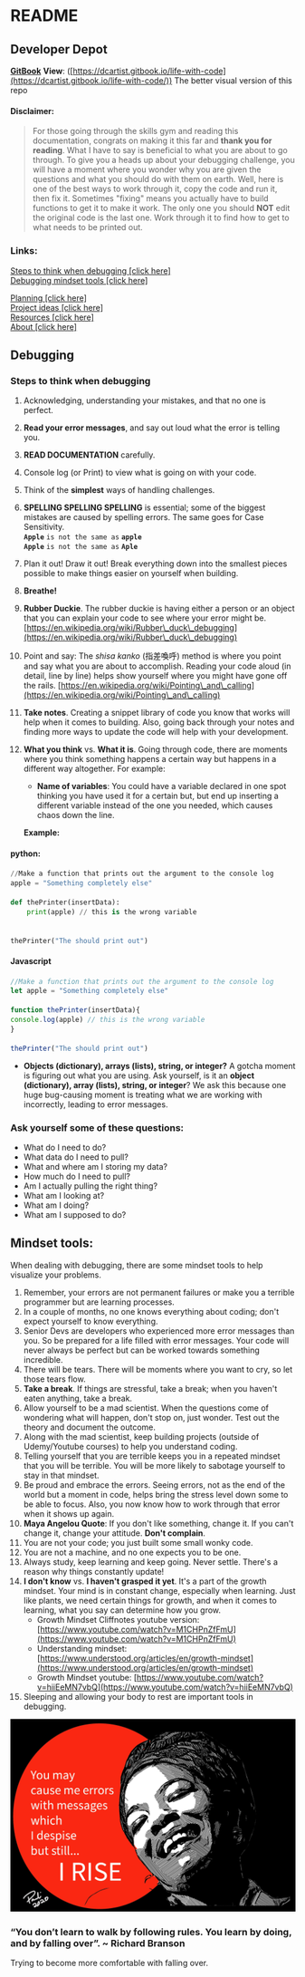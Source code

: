 # README

## Developer Depot

[**GitBook**](https://dcartist.gitbook.io/life-with-code/) **View**: ([https://dcartist.gitbook.io/life-with-code](https://dcartist.gitbook.io/life-with-code/)) The better visual version of this repo

#### Disclaimer:

> For those going through the skills gym and reading this documentation, congrats on making it this far and **thank you for reading**. What I have to say is beneficial to what you are about to go through. To give you a heads up about your debugging challenge, you will have a moment where you wonder why you are given the questions and what you should do with them on earth. Well, here is one of the best ways to work through it, copy the code and run it, then fix it. Sometimes "fixing" means you actually have to build functions to get it to make it work. The only one you should **NOT** edit the original code is the last one. Work through it to find how to get to what needs to be printed out.

### Links:

[Steps to think when debugging \[click here\]](./#steps-to-debugging)\
[Debugging mindset tools \[click here\]](./#mindset-tools)

[Planning \[click here\]](planning.md)\
[Project ideas \[click here\]](project-ideas.md)\
[Resources \[click here\]](resources.md)\
[About \[click here\]](about.md)

## Debugging

### Steps to think when debugging <a href="steps-to-debugging" id="steps-to-debugging"></a>

1. Acknowledging, understanding your mistakes, and that no one is perfect.
2. **Read your error messages**, and say out loud what the error is telling you.
3. **READ DOCUMENTATION** carefully.&#x20;
4. Console log (or Print) to view what is going on with your code.
5. Think of the **simplest** ways of handling challenges.
6. **SPELLING SPELLING SPELLING** is essential; some of the biggest mistakes are caused by spelling errors. The same goes for Case Sensitivity. \
   **`Apple`** `is not the same as` **`apple`** \
   **`Apple`** `is not the same as` **`Aple`**
7. Plan it out! Draw it out! Break everything down into the smallest pieces possible to make things easier on yourself when building.
8. **Breathe!**
9. **Rubber Duckie**. The rubber duckie is having either a person or an object that you can explain your code to see where your error might be. [https://en.wikipedia.org/wiki/Rubber\_duck\_debugging](https://en.wikipedia.org/wiki/Rubber\_duck\_debugging)
10. Point and say: The _shisa kanko_ (指差喚呼) method is where you point and say what you are about to accomplish. Reading your code aloud (in detail, line by line) helps show yourself where you might have gone off the rails. [https://en.wikipedia.org/wiki/Pointing\_and\_calling](https://en.wikipedia.org/wiki/Pointing\_and\_calling)
11. **Take notes**. Creating a snippet library of code you know that works will help when it comes to building. Also, going back through your notes and finding more ways to update the code will help with your development.
12. **What you think** vs. **What it is**. Going through code, there are moments where you think something happens a certain way but happens in a different way altogether. For example:

    * **Name of variables**: You could have a variable declared in one spot thinking you have used it for a certain but, but end up inserting a  different variable instead of the one you needed, which causes chaos down the line.

    **Example:**

#### python:

```python
//Make a function that prints out the argument to the console log
apple = "Something completely else"

def thePrinter(insertData):
    print(apple) // this is the wrong variable 


thePrinter("The should print out")
```

#### Javascript

```javascript
//Make a function that prints out the argument to the console log
let apple = "Something completely else"

function thePrinter(insertData){
console.log(apple) // this is the wrong variable 
}

thePrinter("The should print out")
```

* **Objects (dictionary), arrays (lists), string, or integer?** A gotcha moment is figuring out what you are using. Ask yourself, is it an **object (dictionary), array (lists), string, or integer**? We ask this because one huge bug-causing moment is treating what we are working with incorrectly, leading to error messages.&#x20;

### Ask yourself some of these questions:

* What do I need to do?
* What data do I need to pull?
* What and where am I storing my data?
* How much do I need to pull?
* Am I actually pulling the right thing?
* What am I looking at?
* What am I doing?
* What am I supposed to do?

## Mindset tools:

When dealing with debugging, there are some mindset tools to help visualize your problems.

1. Remember, your errors are not permanent failures or make you a terrible programmer but are learning processes.&#x20;
2. In a couple of months, no one knows everything about coding; don't expect yourself to know everything.&#x20;
3. Senior Devs are developers who experienced more error messages than you. So be prepared for a life filled with error messages. Your code will never always be perfect but can be worked towards something incredible.
4. There will be tears. There will be moments where you want to cry, so let those tears flow.
5. **Take a break**. If things are stressful, take a break; when you haven't eaten anything, take a break.&#x20;
6. Allow yourself to be a mad scientist. When the questions come of wondering what will happen, don't stop on, just wonder. Test out the theory and document the outcome.
7. Along with the mad scientist, keep building projects (outside of Udemy/Youtube courses) to help you understand coding.
8. Telling yourself that you are terrible keeps you in a repeated mindset that you will be terrible. You will be more likely to sabotage yourself to stay in that mindset.
9. Be proud and embrace the errors. Seeing errors, not as the end of the world but a moment in code, helps bring the stress level down some to be able to focus. Also, you now know how to work through that error when it shows up again.
10. **Maya Angelou Quote**: If you don't like something, change it. If you can't change it, change your attitude. **Don't complain**.
11. You are not your code; you just built some small wonky code.
12. You are not a machine, and no one expects you to be one.
13. Always study, keep learning and keep going. Never settle. There's a reason why things constantly update!
14. **I don't know** vs. **I haven't grasped it yet**. It's a part of the growth mindset. Your mind is in constant change, especially when learning. Just like plants, we need certain things for growth, and when it comes to learning, what you say can determine how you grow.
    * Growth Mindset Cliffnotes youtube version: [https://www.youtube.com/watch?v=M1CHPnZfFmU](https://www.youtube.com/watch?v=M1CHPnZfFmU)
    * Understanding mindset: [https://www.understood.org/articles/en/growth-mindset](https://www.understood.org/articles/en/growth-mindset)
    * Growth Mindset youtube: [https://www.youtube.com/watch?v=hiiEeMN7vbQ](https://www.youtube.com/watch?v=hiiEeMN7vbQ)
15. Sleeping and allowing your body to rest are important tools in debugging.

![Maya Angelos](.gitbook/assets/maya.jpg)

### “You don’t learn to walk by following rules. You learn by doing, and by falling over”. \~ Richard Branson

Trying to become more comfortable with falling over.
